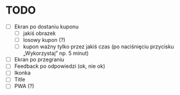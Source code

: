 # TODO
* [ ] Ekran po dostaniu kuponu
  * [ ] jakiś obrazek
  * [ ] losowy kupon (?)
  * [ ] kupon ważny tylko przez jakiś czas (po naciśnięciu przycisku „Wykorzystaj” np. 5 minut)

* [ ] Ekran po przegraniu
* [ ] Feedback po odpowiedzi (ok, nie ok)
* [ ] Ikonka
* [ ] Title
* [ ] PWA (?)
